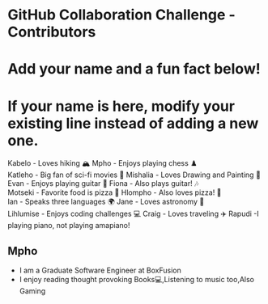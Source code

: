 # GitHub Collaboration Challenge - Contributors

# Add your name and a fun fact below!
# If your name is here, modify your existing line instead of adding a new one.

Kabelo - Loves hiking 🏔️  Mpho - Enjoys playing chess ♟️  
Katleho - Big fan of sci-fi movies 🎥 Mishalia - Loves Drawing and Painting 🚀  
Evan - Enjoys playing guitar 🎸 Fiona - Also plays guitar! 🎶  
Motseki - Favorite food is pizza 🍕 Hlompho - Also loves pizza! 🍕  
Ian - Speaks three languages 🌍 Jane - Loves astronomy 🔭  
Lihlumise - Enjoys coding challenges 💻 Craig - Loves traveling ✈️
Rapudi -I playing piano, not playing amapiano!

## Mpho 
- I am a Graduate Software Engineer at BoxFusion
- I enjoy reading thought provoking  Books💻,Listening to music too,Also Gaming